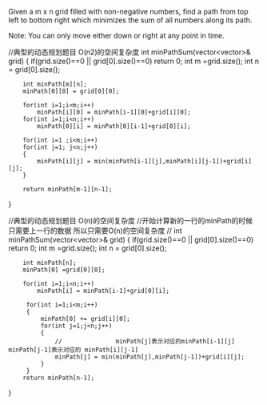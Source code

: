 Given a m x n grid filled with non-negative numbers, find a path from top left to bottom right 
which minimizes the sum of all numbers along its path.

Note: You can only move either down or right at any point in time.


//典型的动态规划题目 O(n2)的空间复杂度
int minPathSum(vector<vector<int>>& grid) 
	{
        if(grid.size()==0 || grid[0].size()==0)
            return 0;
        int m =grid.size();
        int n = grid[0].size();
        
        int minPath[m][n];
        minPath[0][0] = grid[0][0];
        
        for(int i=1;i<m;i++)
            minPath[i][0] = minPath[i-1][0]+grid[i][0];
        for(int i=1;i<n;i++)
            minPath[0][i] = minPath[0][i-1]+grid[0][i];
            
        for(int i=1 ;i<m;i++)
        for(int j=1; j<n;j++)
        {
            minPath[i][j] = min(minPath[i-1][j],minPath[i][j-1])+grid[i][j];
        }
        
        return minPath[m-1][n-1];
}


//典型的动态规划题目 O(n)的空间复杂度 
//开始计算新的一行的minPath的时候 只需要上一行的数据 所以只需要O(n)的空间复杂度
//
int minPathSum(vector<vector<int>>& grid) 
{
	if(grid.size()==0 || grid[0].size()==0)
            return 0;
        int m =grid.size();
        int n = grid[0].size();
        
        int minPath[n];
        minPath[0] =grid[0][0];
        
        for(int i=1;i<n;i++)
            minPath[i] = minPath[i-1]+grid[0][i];
        
         for(int i=1;i<m;i++)
         {
             minPath[0] += grid[i][0];
             for(int j=1;j<n;j++)
             {
				 //               minPath[j]表示对应的minPath[i-1][j]  minPath[j-1]表示对应的 minPath[i][j-1]
                 minPath[j] = min(minPath[j],minPath[j-1])+grid[i][j];
             }
         }
        return minPath[n-1];
}
